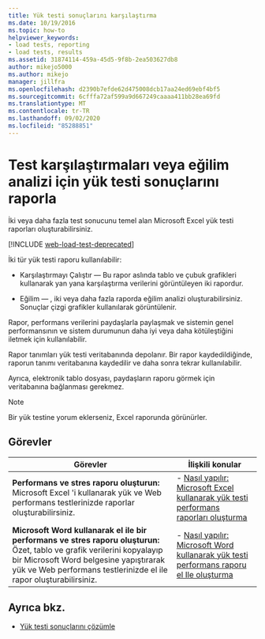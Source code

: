 ```yaml
---
title: Yük testi sonuçlarını karşılaştırma
ms.date: 10/19/2016
ms.topic: how-to
helpviewer_keywords:
- load tests, reporting
- load tests, results
ms.assetid: 31874114-459a-45d5-9f8b-2ea503627db8
author: mikejo5000
ms.author: mikejo
manager: jillfra
ms.openlocfilehash: d2390b7efde62d475008dcb17aa24ed69ebf4bf5
ms.sourcegitcommit: 6cfffa72af599a9d667249caaaa411bb28ea69fd
ms.translationtype: MT
ms.contentlocale: tr-TR
ms.lasthandoff: 09/02/2020
ms.locfileid: "85288851"
---
```

# <a name="report-load-tests-results-for-test-comparisons-or-trend-analysis"></a>Test karşılaştırmaları veya eğilim analizi için yük testi sonuçlarını raporla

İki veya daha fazla test sonucunu temel alan Microsoft Excel yük testi raporları oluşturabilirsiniz.

[!INCLUDE [web-load-test-deprecated](includes/web-load-test-deprecated.md)]

İki tür yük testi raporu kullanılabilir:

- Karşılaştırmayı Çalıştır &mdash; Bu rapor aslında tablo ve çubuk grafikleri kullanarak yan yana karşılaştırma verilerini görüntüleyen iki rapordur.

- Eğilim &mdash; , iki veya daha fazla raporda eğilim analizi oluşturabilirsiniz. Sonuçlar çizgi grafikler kullanılarak görüntülenir.

Rapor, performans verilerini paydaşlarla paylaşmak ve sistemin genel performansının ve sistem durumunun daha iyi veya daha kötüleştiğini iletmek için kullanılabilir.

Rapor tanımları yük testi veritabanında depolanır. Bir rapor kaydedildiğinde, raporun tanımı veritabanına kaydedilir ve daha sonra tekrar kullanılabilir.

Ayrıca, elektronik tablo dosyası, paydaşların raporu görmek için veritabanına bağlanması gerekmez.

> [!NOTE]
> Bir yük testine yorum eklerseniz, Excel raporunda görünürler.

## <a name="tasks"></a>Görevler

|Görevler|İlişkili konular|
|-|-|
|**Performans ve stres raporu oluşturun:** Microsoft Excel 'i kullanarak yük ve Web performans testlerinizde raporlar oluşturabilirsiniz.|- [Nasıl yapılır: Microsoft Excel kullanarak yük testi performans raporları oluşturma](../test/how-to-create-load-test-performance-reports-using-microsoft-excel.md)|
|**Microsoft Word kullanarak el ile bir performans ve stres raporu oluşturun:** Özet, tablo ve grafik verilerini kopyalayıp bir Microsoft Word belgesine yapıştırarak yük ve Web performans testlerinizde el ile rapor oluşturabilirsiniz.|- [Nasıl yapılır: Microsoft Word kullanarak yük testi performans raporu el Ile oluşturma](../test/how-to-manually-create-a-load-test-performance-report-using-microsoft-word.md)|

## <a name="see-also"></a>Ayrıca bkz.

- [Yük testi sonuçlarını çözümle](../test/analyze-load-test-results-using-the-load-test-analyzer.md)
